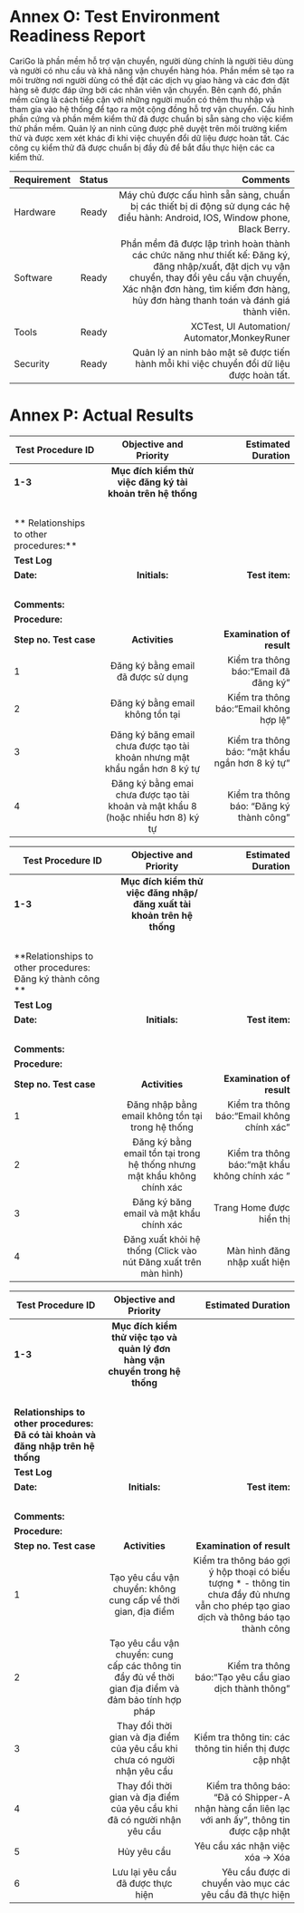 # Annex O: Test Environment Readiness Report
CariGo là phần mềm hỗ trợ vận chuyển, người dùng chính là người tiêu dùng và người có nhu cầu và khả năng vận chuyển hàng hóa. Phần mềm sẽ tạo ra môi trường nơi người dùng có thể đặt các dịch vụ giao hàng và các đơn đặt hàng sẽ được đáp ứng bởi các nhân viên vận chuyển. Bên cạnh đó, phần mềm cũng là cách tiếp cận với những người muốn có thêm thu nhập và tham gia vào hệ thống để tạo ra một cộng đồng hỗ trợ vận chuyển.
Cấu hình phần cứng và phần mềm kiểm thử đã được chuẩn bị sẵn sàng cho việc kiểm thử phần mềm. Quản lý an ninh cũng được phê duyệt trên môi trường kiểm thử và được xem xét khác đi khi việc chuyển đổi dữ liệu được hoàn tất. Các công cụ kiểm thử đã được chuẩn bị đầy đủ để bắt đầu thực hiện các ca kiểm thử.

| Requirement        | Status           | Comments  |
| ------------- |:-------------:| -----:|
|Hardware      | Ready | Máy chủ được cấu hình sẵn sàng, chuẩn bị các thiết bị di động sử dụng các hệ điều hành: Android, IOS, Window phone, Black Berry. |
| Software     | Ready      |  Phần mềm đã được lập trình hoàn thành các chức năng như thiết kế: Đăng ký, đăng nhập/xuất, đặt dịch vụ vận chuyển, thay đổi yêu cầu vận chuyển, Xác nhận đơn hàng, tìm kiếm đơn hàng, hủy đơn hàng thanh toán và đánh giá thành viên.|
| Tools | Ready      | XCTest, UI Automation/ Automator,MonkeyRuner |
| Security | Ready      | Quản lý an ninh bảo mật sẽ được tiến hành mỗi khi việc chuyển đổi dữ liệu được hoàn tất. |

# Annex P: Actual Results
| Test Procedure ID        |Objective and Priority         | Estimated Duration |
| ------------- |:-------------:| -----:|
| **1-3**     | **Mục đích kiểm thử việc đăng ký tài khoản trên hệ thống** |  |
|  <br>    |     |   |
|** Relationships to other procedures:**       | 
| **Test Log**       | 	
| **Date:** | **Initials:**     | **Test item:** |  **Ok/ Not Ok** |
| <br> |      |  |   |
|**Comments:**  |
|**Procedure:** |
|**Step no. Test case** |**Activities** |**Examination of result** | **Actual results** |**OK** |
|1 |Đăng ký bằng email đã được sử dụng |Kiểm tra thông báo:“Email đã đăng ký”|Hiển thị:“Email đã đăng ký” |OK |
|2 |Đăng ký bằng email không tồn tại |Kiểm tra thông báo:“Email không hợp lệ” | Hiển thị:“Email không hợp lệ” |OK |
|3 |Đăng ký băng email chưa được tạo tài khoản nhưng mật khẩu ngắn hơn 8 ký tự |Kiểm tra thông báo: “mật khẩu ngắn hơn 8 ký tự” |Hiển thị “mật khẩu ngắn hơn 8 ký tự” |OK |
|4 |Đăng ký bằng emai chưa được tạo tài khoản và mật khẩu 8 (hoặc nhiều hơn 8) ký tự  |Kiểm tra thông báo: “Đăng ký thành công” | hiển thị thông báo : “Đăng ký thành công”|OK|

| Test Procedure ID        |Objective and Priority         | Estimated Duration  |
| ------------- |:-------------:| -----:|
| **1-3**     | **Mục đích kiểm thử việc đăng nhập/ đăng xuất tài khoản trên hệ thống** |  |
|  <br>    |     |   |
|**Relationships to other procedures: Đăng ký thành công **    | 
| **Test Log**       | 	
| **Date:** | **Initials:**     | **Test item:** |  **Ok/ Not Ok** |
| <br> |      |  |   |
|**Comments:**  |
|**Procedure:** |
|**Step no. Test case** |**Activities** |**Examination of result** | **Actual results** |**OK** |
|1 |Đăng nhập bằng email không tồn tại trong hệ thống |Kiểm tra thông báo:“Email không chính xác”|Hiển thị:“Email không chính xác” |OK |
|2 |Đăng ký bằng email tồn tại trong hệ thống nhưng mật khẩu không chính xác |Kiểm tra thông báo:“mật khẩu không chính xác ”| Hiển thị:“mật khẩu không chính xác” |OK |
|3 |Đăng ký băng email và mật khẩu chính xác |Trang Home được hiển thị |Hiển thị trang Home|OK |
|4 |Đăng xuất khỏi hệ thống (Click vào nút Đăng xuất trên màn hình)  |Màn hình đăng nhập xuất hiện | hiển thị thông báo : “Đăng ký thành công”|OK|

| Test Procedure ID        |Objective and Priority         | Estimated Duration |
| ------------- |:-------------:| -----:|
| **1-3**     | **Mục đích kiểm thử việc tạo và quản lý đơn hàng vận chuyển trong hệ thống** |  |
|  <br>    |     |   |
|**Relationships to other procedures: Đã có tài khoản và đăng nhập trên hệ thống**    | 
| **Test Log**       | 	
| **Date:** | **Initials:**     | **Test item:** |  **Ok/ Not Ok** |
| <br> |      |  |   |
|**Comments:**  |
|**Procedure:** |
|**Step no. Test case** |**Activities** |**Examination of result** | **Actual results** |**OK** |
|1 |Tạo yêu cầu vận chuyển: không cung cấp về thời gian, địa điểm |Kiểm tra thông báo gợi ý hộp thoại có biểu tượng * - thông tin chưa đầy đủ nhưng vẫn cho phép tạo giao dịch và thông báo tạo thành công|hộp thoại hiển thị biểu tượng * - thông tin chưa đầy đủ nhưng vẫn cho phép tạo giao dịch và thông báo tạo thành công |OK |
|2 |Tạo yêu cầu vận chuyển: cung cấp các thông tin đầy đủ về thời gian địa điểm và đảm bảo tính hợp pháp |Kiểm tra thông báo:“Tạo yêu cầu giao dịch thành thông”| Hiển thị:“ Tạo yêu cầu giao dịch thành thông”|OK |
|3 |Thay đổi thời gian và địa điểm của yêu cầu khi chưa có người nhận yêu cầu |Kiểm tra thông tin: các thông tin hiển thị được cập nhật |các thông tin hiển thị được cập nhật|OK |
|4 |Thay đổi thời gian và địa điểm của yêu cầu khi đã có người nhận yêu cầu  |Kiểm tra thông báo: “Đã có Shipper-A nhận hàng cần liên lạc với anh ấy”, thông tin được cập nhật | Hiển thị thông báo: “Đã có Shipper-A nhận hàng cần liên lạc với anh ấy”, thông tin được cập nhật|OK|
|5 |Hủy yêu cầu |Yêu cầu xác nhận việc xóa -> Xóa |Yêu cầu xác nhận việc xóa -> Xóa|OK|
|6 |Lưu lại yêu cầu đã được thực hiện |Yêu cầu được di chuyển vào mục các yêu cầu đã thực hiện|Yêu cầu được di chuyển vào mục các yêu cầu đã thực hiện|OK|
























